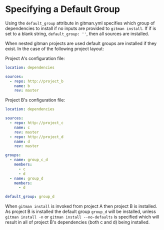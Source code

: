 # Specifying a Default Group

Using the `default_group` attribute in gitman.yml specifies which group of
dependencies to install if no inputs are provided to `gitman install`. If
if is set to a blank string, `default_group: ''`, then all sources are
installed.

When nested gitman projects are used default groups are installed if they
exist. In the case of the following project layout:

Project A's configuration file:

```yaml
location: dependencies

sources:
  - repo: http://project_b
    name: b
    rev: master
```

Project B's configuration file:

```yaml
location: dependencies

sources:
  - repo: http://project_c
    name: c
    rev: master
  - repo: http://project_d
    name: d
    rev: master

groups:
  - name: group_c_d
    members:
      - c
      - d
  - name: group_d
    members:
      - d

default_group: group_d
```

When `gitman install` is invoked from project A then project B is installed.
As project B is installed the default group `group_d` will be installed, unless
`gitman install -n` or `gitman install --no-defaults` is specified which will result in all of project B's dependencies (both c and d) being installed.
